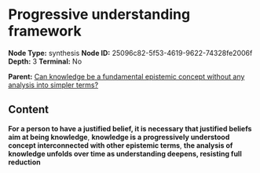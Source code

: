 # Progressive understanding framework

**Node Type:** synthesis
**Node ID:** 25096c82-5f53-4619-9622-74328fe2006f
**Depth:** 3
**Terminal:** No

**Parent:** [Can knowledge be a fundamental epistemic concept without any analysis into simpler terms?](can-knowledge-be-a-fundamental-epistemic-concept-without-any-analysis-into-simpler-terms.md)

## Content

**For a person to have a justified belief, it is necessary that justified beliefs aim at being knowledge**, **knowledge is a progressively understood concept interconnected with other epistemic terms**, **the analysis of knowledge unfolds over time as understanding deepens, resisting full reduction**

